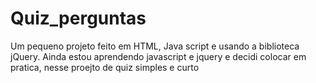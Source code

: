 # Quiz_perguntas
Um pequeno projeto feito em HTML, Java script e usando a biblioteca jQuery.
 Ainda estou aprendendo javascript e jquery e decidi colocar em pratica,
 nesse proejto de quiz simples e curto
